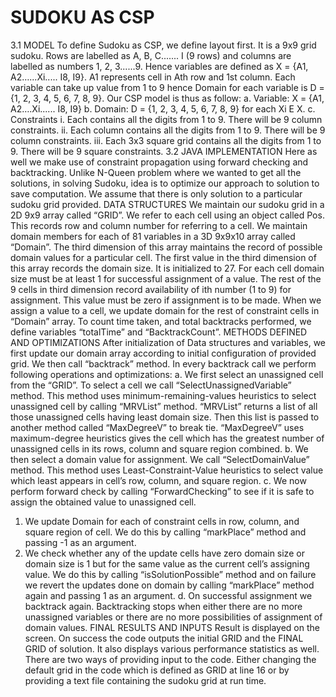 # SUDOKU AS CSP

3.1 MODEL
To define Sudoku as CSP, we define layout first. It is a 9x9 grid sudoku. Rows are labelled as A, B, C....... I (9 rows) and columns are labelled as numbers 1, 2, 3......9. Hence variables are defined as X = {A1, A2…...Xi..... I8, I9}. A1 represents cell in Ath row and 1st column. Each variable can take up value from 1 to 9 hence Domain for each variable is D = {1, 2, 3, 4, 5, 6, 7, 8, 9}. Our CSP model is thus as follow:
a.	Variable: X = {A1, A2….Xi...... I8, I9}
b.	Domain: D = {1, 2, 3, 4, 5, 6, 7, 8, 9} for each Xi E X.
c.	Constraints
i.	Each contains all the digits from 1 to 9. There will be 9 column constraints.
ii.	Each column contains all the digits from 1 to 9. There will be 9 column constraints.
iii.	Each 3x3 square grid contains all the digits from 1 to 9. There will be 9 square constraints.
3.2 JAVA IMPLEMENTATION
Here as well we make use of constraint propagation using forward checking and backtracking. Unlike N-Queen problem where we wanted to get all the solutions, in solving Sudoku, idea is to optimize our approach to solution to save computation. We assume that there is only solution to a particular sudoku grid provided.
DATA STRUCTURES
We maintain our sudoku grid in a 2D 9x9 array called “GRID”. We refer to each cell using an object called Pos. This records row and column number for referring to a cell. We maintain domain members for each of 81 variables in a 3D 9x9x10 array called “Domain”. The third dimension of this array maintains the record of possible domain values for a particular cell. The first value in the third dimension of this array records the domain size. It is initialized to 27. For each cell domain size must be at least 1 for successful assignment of a value. The rest of the 9 cells in third dimension record availability of ith number (1 to 9) for assignment. This value must be zero if assignment is to be made. When we assign a value to a cell, we update domain for the rest of constraint cells in “Domain” array. To count time taken, and total backtracks performed, we define variables “totalTime” and “BacktrackCount”.
METHODS DEFINED AND OPTIMIZATIONS
After initialization of Data structures and variables, we first update our domain array according to initial configuration of provided grid. We then call “backtrack” method. In every backtrack call we perform following operations and optimizations:
a.	We first select an unassigned cell from the “GRID”. To select a cell we call “SelectUnassignedVariable” method. This method uses minimum-remaining-values heuristics to select unassigned cell by calling “MRVList” method. “MRVList” returns a list of all those unassigned cells having least domain size. Then this list is passed to another method called “MaxDegreeV” to break tie. “MaxDegreeV” uses maximum-degree heuristics gives the cell which has the greatest number of unassigned cells in its rows, column and square region combined.
b.	We then select a domain value for assignment. We call “SelectDomainValue” method. This method uses Least-Constraint-Value heuristics to select value which least appears in cell’s row, column, and square region. 
c.	We now perform forward check by calling “ForwardChecking” to see if it is safe to assign the obtained value to unassigned cell.
1.	We update Domain for each of constraint cells in row, column, and square region of cell. We do this by calling “markPlace” method and passing -1 as an argument.
2.	We check whether any of the update cells have zero domain size or domain size is 1 but for the same value as the current cell’s assigning value. We do this by calling “isSolutionPossible” method and on failure we revert the updates done on domain by calling “markPlace” method again and passing 1 as an argument.
d.	On successful assignment we backtrack again. Backtracking stops when either there are no more unassigned variables or there are no more possibilities of assignment of domain values.
FINAL RESULTS AND INPUTS
Result is displayed on the screen. On success the code outputs the initial GRID and the FINAL GRID of solution. It also displays various performance statistics as well. 
There are two ways of providing input to the code. Either changing the default grid in the code which is defined as GRID at line 16 or by providing a text file containing the sudoku grid at run time. 
